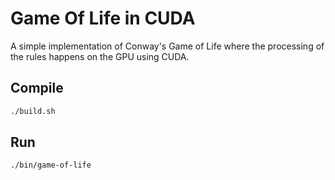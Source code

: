 # Game Of Life in CUDA
A simple implementation of Conway's Game of Life where the processing of the rules happens on the GPU using CUDA.

## Compile
``` bash
./build.sh
```
## Run
``` bash
./bin/game-of-life
```